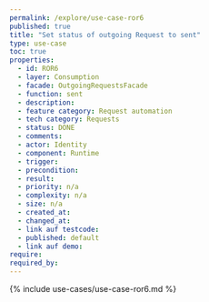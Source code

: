 ```yaml
---
permalink: /explore/use-case-ror6
published: true
title: "Set status of outgoing Request to sent"
type: use-case
toc: true
properties:
  - id: ROR6
  - layer: Consumption
  - facade: OutgoingRequestsFacade
  - function: sent
  - description:
  - feature category: Request automation
  - tech category: Requests
  - status: DONE
  - comments:
  - actor: Identity
  - component: Runtime
  - trigger:
  - precondition:
  - result:
  - priority: n/a
  - complexity: n/a
  - size: n/a
  - created_at:
  - changed_at:
  - link auf testcode:
  - published: default
  - link auf demo:
require:
required_by:
---
```


{% include use-cases/use-case-ror6.md %}
